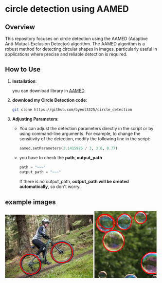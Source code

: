 # circle detection using AAMED

## Overview

This repository focuses on circle detection using the AAMED (Adaptive Anti-Mutual-Exclusion Detector) algorithm. The AAMED algorithm is a robust method for detecting circular shapes in images, particularly useful in applications where precise and reliable detection is required.

## How to Use

1. **Installation**:

   you can download library in [AAMED](https://github.com/Li-Zhaoxi/AAMED).

2. **download my Circle Detection code**:

   ```bash
   git clone https://github.com/byeol3325/circle_detection
   ```

3. **Adjusting Parameters**:

   - You can adjust the detection parameters directly in the script or by using command-line arguments. For example, to change the sensitivity of the detection, modify the following line in the script:
     ```python
     aamed.setParameters(3.1415926 / 3, 3.0, 0.77)
     ```
   - you have to check the **path, output_path**
     ```python
     path = "~~~"
     output_path = "~~~"
     ```
     If there is no output_path, **output_path will be created automatically**, so don't worry.

## example images
![Example Result](circle_samples_output/bicycle.PNG)
![Example_REsult](circle_samples_output/bubbles.PNG)
